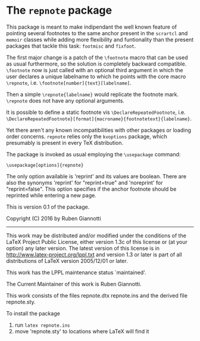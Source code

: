 # The `repnote` package

This package is meant to make indipendant the well known feature of
pointing several footnotes to the same anchor
present in the `scrartcl` and `memoir` classes
while adding more flexibility and funtionality than the present packages
that tackle this task: `footmisc` and `fixfoot`.

The first major change is a patch of the `\footnote` macro
that can be used as usual furthermore, so the solution is completely backward compatible.
`\footnote` now is just called with an optional third argument
in which the user declares a unique labelname to which he points with the
core macro `\repnote`, i.e. `\footnote[number]{text}[labelname]`.

Then a simple `\repnote{labelname}` would replicate the footnote mark.
`\repnote` does not have any optional arguments.

It is possible to define a static footnote vis `\DeclareRepeatedFootnote`,
i.e. `\DeclareRepeatedFootnote}[format]{macroname}{footnotetext}{labelname}`.

Yet there aren't any known incompatibilities with other packages or loading order concerns.
`repnote` relies only the `kvoptions` package,
which presumably is present in every TeX distribution.

The package is invoked as usual employing the `\usepackage` command:

    \usepackage[options]{repnote}

The only option available is 'reprint' and its values are boolean.
There are also the synonyms 'reprint' for "reprint=true"
and 'noreprint' for "reprint=false".
This option specifies if the anchor footnote should be reprinted
while entering a new page.

This is version 0.1 of the package.

Copyright (C) 2016 by Ruben Giannotti 
<ruben dot giannotti at gmx dot net>

---

This work may be distributed and/or modified under the
conditions of the LaTeX Project Public License, either
version 1.3c of this license or (at your option) any
later version. The latest version of this license is in
  http://www.latex-project.org/lppl.txt
and version 1.3 or later is part of all distributions
of LaTeX version 2005/12/01 or later.

This work has the LPPL maintenance status `maintained'.

The Current Maintainer of this work is Ruben Giannotti.

This work consists of the files
  repnote.dtx 
  repnote.ins
and the derived file repnote.sty.


To install the package

 1. run `latex repnote.ins`
 2. move 'repnote.sty' to locations where LaTeX will find it
